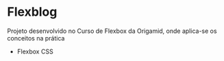 # Flexblog

Projeto desenvolvido no Curso de Flexbox da Origamid, onde aplica-se os conceitos na prática
- Flexbox CSS
